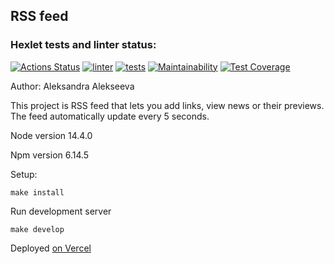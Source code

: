 ## RSS feed

### Hexlet tests and linter status:
[![Actions Status](https://github.com/Kokorushka/frontend-project-lvl3/workflows/hexlet-check/badge.svg)](https://github.com/Kokorushka/frontend-project-lvl3/actions)
[![linter](https://github.com/Kokorushka/frontend-project-lvl3/actions/workflows/linter.yml/badge.svg)](https://github.com/Kokorushka/frontend-project-lvl3/actions/workflows/linter.yml)
[![tests](https://github.com/Kokorushka/frontend-project-lvl3/actions/workflows/tests.yml/badge.svg)](https://github.com/Kokorushka/frontend-project-lvl3/actions/workflows/tests.yml)
[![Maintainability](https://api.codeclimate.com/v1/badges/a5a9c8c8871bc2565000/maintainability)](https://codeclimate.com/github/Kokorushka/frontend-project-lvl3/maintainability)
[![Test Coverage](https://api.codeclimate.com/v1/badges/a5a9c8c8871bc2565000/test_coverage)](https://codeclimate.com/github/Kokorushka/frontend-project-lvl3/test_coverage)

Author: Aleksandra Alekseeva

This project is RSS feed that lets you add links, view news or their previews. The feed automatically update every 5 seconds.

Node version 14.4.0

Npm version 6.14.5

Setup:
```
make install
```
Run development server
```
make develop
```

Deployed [on Vercel](https://frontend-project-lvl3-inky.vercel.app/)
